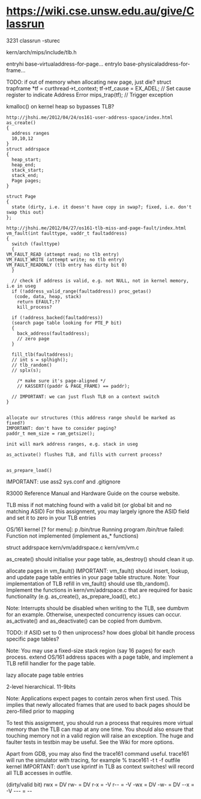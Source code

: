 <!-- SPDX-License-Identifier: zlib-acknowledgement -->
# https://wiki.cse.unsw.edu.au/give/Classrun 
3231 classrun -sturec

kern/arch/mips/include/tlb.h



entryhi
base-virtualaddress-for-page...
entrylo
base-physicaladdress-for-frame...

TODO: if out of memory when allocating new page, just die?
struct trapframe *tf = curthread->t_context;
tf->tf_cause = EX_ADEL; // Set cause register to indicate Address Error
mips_trap(tf); // Trigger exception

kmalloc() on kernel heap so bypasses TLB?

```
http://jhshi.me/2012/04/24/os161-user-address-space/index.html
as_create()
{
  address ranges 
  10,10,12
}
struct addrspace
{
  heap_start;
  heap_end;
  stack_start;
  stack_end;
  Page pages;
}

struct Page
{
  state (dirty, i.e. it doesn't have copy in swap?; fixed, i.e. don't swap this out)
};

http://jhshi.me/2012/04/27/os161-tlb-miss-and-page-fault/index.html
vm_fault(int faulttype, vaddr_t faultaddress)
{
  switch (faulttype)
  {
VM_FAULT_READ (attempt read; no tlb entry)
VM_FAULT_WRITE (attempt write; no tlb entry)
VM_FAULT_READONLY (tlb entry has dirty bit 0)
  }

  // check if address is valid, e.g. not NULL, not in kernel memory, i.e in useg   
  if (!address_valid_range(faultaddress)) proc_getas()
   (code, data, heap, stack)
    return EFAULT;??
    kill_process?

  if (!address_backed(faultaddress))
  (search page table looking for PTE_P bit)
  {
    back_address(faultaddress);
    // zero page
  }

  fill_tlb(faultaddress);
  // int s = splhigh();
  // tlb_random()
  // splx(s);

	/* make sure it's page-aligned */
	// KASSERT((paddr & PAGE_FRAME) == paddr);

  // IMPORTANT: we can just flush TLB on a context switch
}


allocate our structures (this address range should be marked as fixed?)
IMPORTANT: don't have to consider paging?
paddr_t mem_size = ram_getsize();

init will mark address ranges, e.g. stack in useg

as_activate() flushes TLB, and fills with current process?


as_prepare_load()
```

IMPORTANT: use ass2 sys.conf and .gitignore

R3000 Reference Manual and Hardware Guide on the course website.

TLB miss if not matching found with a valid bit (or global bit and no matching ASID) 
For this assignment, you may largely ignore the ASID field and set it to zero in your TLB entries

OS/161 kernel [? for menu]: p /bin/true
Running program /bin/true failed: Function not implemented
(implement as_* functions)

struct addrspace
kern/vm/addrspace.c
kern/vm/vm.c

as_create() should initialise your page table, as_destroy() should clean it up.

allocate pages in vm_fault()
IMPORTANT: vm_fault() should insert, lookup, and update page table entries in your page table structure.
Note: Your implementation of TLB refill in vm_fault() should use tlb_random().
Implement the functions in kern/vm/addrspace.c that are required for basic functionality (e.g. as_create(), as_prepare_load(), etc.)

Note: Interrupts should be disabled when writing to the TLB, see dumbvm for an example. Otherwise, unexpected concurrency issues can occur.
as_activate() and as_deactivate() can be copied from dumbvm.

TODO: if ASID set to 0 then uniprocess? how does global bit handle process specific page tables?

Note: You may use a fixed-size stack region (say 16 pages) for each process.
extend OS/161 address spaces with a page table, 
and implement a TLB refill handler for the page table.

lazy allocate page table entries

2-level hierarchical.
11-9bits

Note: Applications expect pages to contain zeros when first used. 
This implies that newly allocated frames that are used to back pages should be zero-filled prior to mapping

To test this assignment, you should run a process that requires more virtual memory than the TLB can map at any one time. 
You should also ensure that touching memory not in a valid region will raise an exception. 
The huge and faulter tests in testbin may be useful. See the Wiki for more options.

Apart from GDB, you may also find the trace161 command useful. trace161 will run the simulator with tracing, for example
% trace161 -t t -f outfile kernel
IMPORTANT: don't use kprintf in TLB as context switches!
will record all TLB accesses in outfile.

(dirty/valid bit)
rwx = DV
rw- = DV
r-x = -V
r-- = -V
-wx = DV
-w- = DV
--x = -V
--- = --

